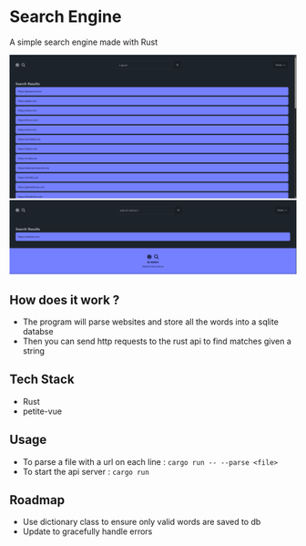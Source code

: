 # Search Engine

A simple search engine made with Rust

<img src="https://raw.githubusercontent.com/mukulve/Search-Engine/main/photos/1.png" />
<img src="https://raw.githubusercontent.com/mukulve/Search-Engine/main/photos/2.png" />

## How does it work ?

- The program will parse websites and store all the words into a sqlite databse
- Then you can send http requests to the rust api to find matches given a string

## Tech Stack

- Rust
- petite-vue

## Usage

- To parse a file with a url on each line : `cargo run -- --parse <file>`
- To start the api server : `cargo run`

## Roadmap

- Use dictionary class to ensure only valid words are saved to db
- Update to gracefully handle errors

